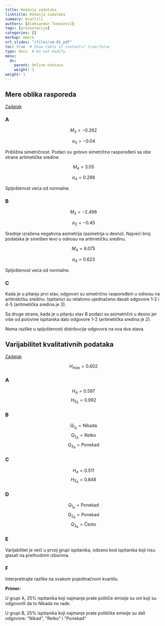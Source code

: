 ```yaml
---
title: Rešenja zadataka
linktitle: Rešenja zadataka
summary: Kvartili
authors: [Aleksandar Tomašević]
tags: [prezentacija]
categories: []
markup: mmark
url_slides: "/files/sm-01.pdf"
toc: true  # Show table of contents? true/false
type: docs  # Do not modify.
menu:
  ds:
    parent: Online nastava
    weight: 1
weight: 1
---
```


## Mere oblika rasporeda

[Zadatak](https://s.atomasevic.com/files/ds-z05.pdf)

### A

$$M_3 = -0.262$$

$$\alpha_3 = -0.04$$

Približna simetričnost. Podaci su gotovo simetrično raspoređeni sa obe strane aritmetičke sredine.

$$M_4 = 3.05$$

$$\alpha_4 = 0.288$$

Spljoštenost veća od normalne.

### B

$$M_3 = -2.498$$

$$\alpha_3 = -0.45$$

Srednje izražena negativna asimetrija (asimetrija u desno). Najveći broj podataka je smešten levo u odnosu na aritmetičku sredinu.

$$M_4 = 6.075$$

$$\alpha_4 = 0.623$$

Spljoštenost veća od normalne.

### C

Kada je u pitanju prvi stav, odgovori su simetrično raspoređeni u odnosu na aritmetičku sredinu. Ispitanici su relativno ujednačeno davali odgovore 1-2 i 4-5 (aritmetička sredina je 3).

Sa druge strane, kada je u pitanju stav B podaci su asimetrični u desno jer više od polovine ispitanika dalo odgovore 1-2 (aritmetička sredina je 2).

Nema razlike u spljoštenosti distribucije odgovora na ova dva stava.

## Varijabilitet kvalitativnih podataka

[Zadatak](https://s.atomasevic.com/files/ds-z06.pdf)

$$H_{max} = 0.602$$

### A

$$H_A = 0.597$$
$$H_{S_A} = 0.992$$

### B

$$Q_{1_A} = \text{Nikada}$$
$$Q_{2_A} = \text{Retko}$$
$$Q_{3_A} = \text{Ponekad}$$

### C

$$H_A = 0.511$$
$$H_{S_A} = 0.848$$

### D

$$Q_{1_A} = \text{Ponekad}$$
$$Q_{2_A} = \text{Ponekad}$$
$$Q_{3_A} = \text{Često}$$

### E

Varijabilitet je veći u prvoj grupi ispitanika, odosno kod ispitanika koji nisu glasali na prethodnim izborima.

### F

Interpretirajte razlike na svakom pojedinačnom kvartilu.

**Primer:**

U grupi A, 25% ispitanika koji najmanje prate političe emisije su oni koji su odgovorili da to Nikada ne rade.

U grupi B, 25% ispitanika koji najmanje prate političke emisije su dali odgovore: "Nikad", "Retko" i "Ponekad"

